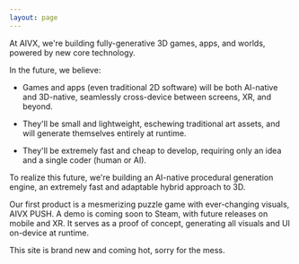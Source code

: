 ```yaml
---
layout: page
---
```


At AIVX, we're building fully-generative 3D games, apps, and worlds, powered by new core technology.

In the future, we believe:

- Games and apps (even traditional 2D software) will be both AI-native and 3D-native, seamlessly cross-device between screens, XR, and beyond. 

- They'll be small and lightweight, eschewing traditional art assets, and will generate themselves entirely at runtime.
 
- They'll be extremely fast and cheap to develop, requiring only an idea and a single coder (human or AI). 

To realize this future, we're building an AI-native procedural generation engine, an extremely fast and adaptable hybrid approach to 3D.

Our first product is a mesmerizing puzzle game with ever-changing visuals, AIVX PUSH. A demo is coming soon to Steam, with future releases on mobile and XR. It serves as a proof of concept, generating all visuals and UI on-device at runtime.

This site is brand new and coming hot, sorry for the mess.


